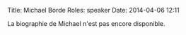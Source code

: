 Title: Michael Borde
Roles: speaker
Date: 2014-04-06 12:11

La biographie de Michael n'est pas encore disponible.


